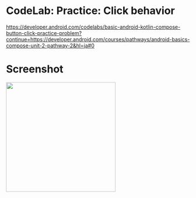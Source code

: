 # CodeLab: Practice: Click behavior
https://developer.android.com/codelabs/basic-android-kotlin-compose-button-click-practice-problem?continue=https://developer.android.com/courses/pathways/android-basics-compose-unit-2-pathway-2&hl=ja#0
# Screenshot
<img src="https://github.com/user-attachments/assets/73542a41-8323-4269-bbf9-81b04a0beac5" width="300" />

